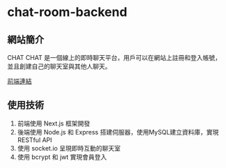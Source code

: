 # chat-room-backend

## 網站簡介

CHAT CHAT 是一個線上的即時聊天平台，用戶可以在網站上註冊和登入帳號，並且創建自己的聊天室與其他人聊天。

[前端連結](https://github.com/weiyann/chat-room-frontend)

## 使用技術

1. 前端使用 Next.js 框架開發
2. 後端使用 Node.js 和 Express 搭建伺服器，使用MySQL建立資料庫，實現 RESTful API
3. 使用 socket.io 呈現即時互動的聊天室
4. 使用 bcrypt 和 jwt 實現會員登入
